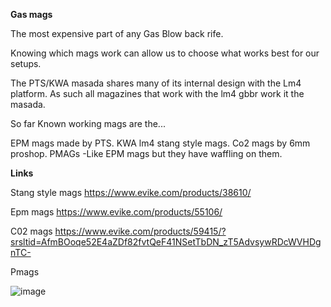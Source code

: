 **Gas mags**

The most expensive part of any Gas Blow back rife.  

Knowing which mags work can allow us to choose what works best for our setups.

The PTS/KWA masada shares many of its internal design with the Lm4 platform.  As such all magazines that work with the lm4 gbbr work it the masada.  

So far Known working mags are the... 

EPM mags made by PTS.
KWA lm4 stang style mags. 
Co2 mags by 6mm proshop.
PMAGs -Like EPM mags but they have waffling on them.


**Links**

Stang style mags
https://www.evike.com/products/38610/

Epm mags 
https://www.evike.com/products/55106/

C02 mags 
https://www.evike.com/products/59415/?srsltid=AfmBOoqe52E4aZDf82fvtQeF41NSetTbDN_zT5AdvsywRDcWVHDgnTC-


Pmags

![image](https://github.com/user-attachments/assets/f882d953-4330-4578-a7d7-3cfc72f8af19)

